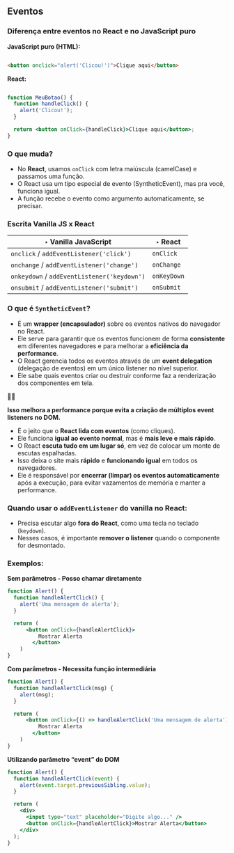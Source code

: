 ## Eventos

### Diferença entre eventos no React e no JavaScript puro

**JavaScript puro (HTML):**

```html

<button onclick="alert('Clicou!')">Clique aqui</button>

```

**React:**

```jsx

function MeuBotao() {
  function handleClick() {
    alert('Clicou!');
  }

  return <button onClick={handleClick}>Clique aqui</button>;
}
```

### O que muda?

- No **React**, usamos `onClick` com letra maiúscula (camelCase) e passamos uma função.
- O React usa um tipo especial de evento (SyntheticEvent), mas pra você, funciona igual.
- A função recebe o evento como argumento automaticamente, se precisar.

### Escrita Vanilla JS x React

|  ‣ Vanilla **JavaScript**  | ‣ **React** |
| --- | --- |
| `onclick` / `addEventListener('click')` | `onClick` |
| `onchange` / `addEventListener('change')` | `onChange` |
| `onkeydown` / `addEventListener('keydown')`  | `onKeyDown` |
| `onsubmit` / `addEventListener('submit')` | `onSubmit` |

### O que é `SyntheticEvent`?

- É um **wrapper (encapsulador)** sobre os eventos nativos do navegador no React.
- Ele serve para garantir que os eventos funcionem de forma **consistente** em diferentes navegadores e para melhorar a **eficiência da performance**.
- O React gerencia todos os eventos através de um **event delegation** (delegação de eventos) em um único listener no nível superior.
- Ele sabe quais eventos criar ou destruir conforme faz a renderização dos componentes em tela.

<aside>
☝🏻

**Isso melhora a performance porque evita a criação de múltiplos event listeners no DOM.**

</aside>

- É o jeito que o **React lida com eventos** (como cliques).
- Ele funciona **igual ao evento normal**, mas é **mais leve e mais rápido**.
- O React **escuta tudo em um lugar só**, em vez de colocar um monte de escutas espalhadas.
- Isso deixa o site mais **rápido** e **funcionando igual** em todos os navegadores.
- Ele é  responsável por **encerrar (limpar) os eventos automaticamente** após a execução, para evitar vazamentos de memória e manter a performance.

### Quando usar o `addEventListener`  do vanilla no React:

- Precisa escutar algo **fora do React**, como uma tecla no teclado (`keydown`).
- Nesses casos, é importante **remover o listener** quando o componente for desmontado.

### Exemplos:

**Sem parâmetros - Posso chamar diretamente**

```jsx
function Alert() {
  function handleAlertClick() {
    alert('Uma mensagem de alerta');
  }

  return (
	  <button onClick={handleAlertClick}>
		  Mostrar Alerta
		</button>
	)
}
```

**Com parâmetros - Necessita função intermediária**

```jsx
function Alert() {
  function handleAlertClick(msg) {
    alert(msg);
  }

  return (
	  <button onClick={() => handleAlertClick('Uma mensagem de alerta')}>
		  Mostrar Alerta
		</button>
	)
}
```

**Utilizando parâmetro “event” do DOM**

```jsx
function Alert() {
  function handleAlertClick(event) {
    alert(event.target.previousSibling.value);
  }

  return (
    <div>
      <input type="text" placeholder="Digite algo..." />
      <button onClick={handleAlertClick}>Mostrar Alerta</button>
    </div>
  );
}
```
